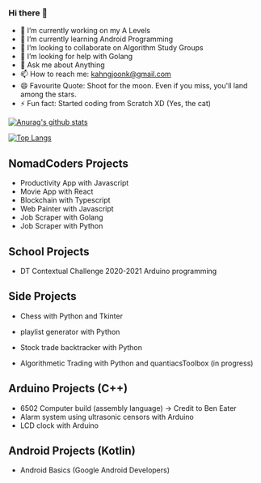 ### Hi there 👋

- 🔭 I’m currently working on my A Levels
- 🌱 I’m currently learning Android Programming
- 👯 I’m looking to collaborate on Algorithm Study Groups
- 🤔 I’m looking for help with Golang
- 💬 Ask me about Anything
- 📫 How to reach me: kahngjoonk@gmail.com
- 😄 Favourite Quote: Shoot for the moon. Even if you miss, you'll land among the stars.
- ⚡ Fun fact: Started coding from Scratch XD (Yes, the cat)

[![Anurag's github stats](https://github-readme-stats.vercel.app/api?username=kahngjoonkoh&show_icons=true&count_private=true)](https://github.com/anuraghazra/github-readme-stats)

[![Top Langs](https://github-readme-stats.vercel.app/api/top-langs/?username=kahngjoonkoh&layout=compact)](https://github.com/anuraghazra/github-readme-stats)

## NomadCoders Projects
* Productivity App with Javascript
* Movie App with React
* Blockchain with Typescript
* Web Painter with Javascript
* Job Scraper with Golang
* Job Scraper with Python

## School Projects
* DT Contextual Challenge 2020-2021 Arduino programming

## Side Projects
* Chess with Python and Tkinter
* playlist generator with Python
* Stock trade backtracker with Python

* Algorithmetic Trading with Python and quantiacsToolbox (in progress)


## Arduino Projects (C++)
* 6502 Computer build (assembly language) -> Credit to Ben Eater
* Alarm system using ultrasonic censors with Arduino
* LCD clock with Arduino

## Android Projects (Kotlin)
* Android Basics (Google Android Developers)
